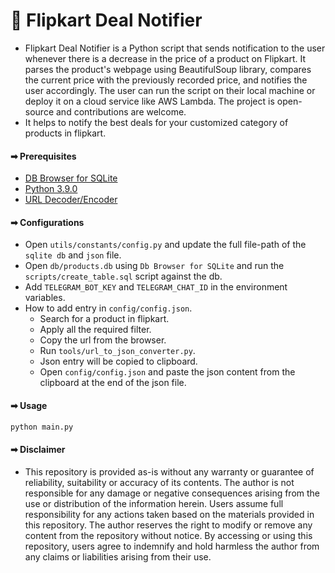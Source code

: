 # 🔰 Flipkart Deal Notifier
- Flipkart Deal Notifier is a Python script that sends notification to the user whenever there is a decrease in the price of a product on Flipkart. It parses the product's webpage using BeautifulSoup library, compares the current price with the previously recorded price, and notifies the user accordingly. The user can run the script on their local machine or deploy it on a cloud service like AWS Lambda. The project is open-source and contributions are welcome.
- It helps to notify the best deals for your customized category of products in flipkart.

#### ➡ Prerequisites
- [DB Browser for SQLite](https://sqlitebrowser.org/)
- [Python 3.9.0](https://www.python.org/ftp/python/3.9.0/python-3.9.0-amd64.exe)
- [URL Decoder/Encoder](https://meyerweb.com/eric/tools/dencoder/)

#### ➡ Configurations
- Open `utils/constants/config.py` and update the full file-path of the `sqlite db` and `json` file.
- Open `db/products.db` using `Db Browser for SQLite` and run the `scripts/create_table.sql` script against the db.
- Add `TELEGRAM_BOT_KEY` and `TELEGRAM_CHAT_ID` in the environment variables.
- How to add entry in `config/config.json`.
    - Search for a product in flipkart.
    - Apply all the required filter.
    - Copy the url from the browser.
    - Run `tools/url_to_json_converter.py`.
    - Json entry will be copied to clipboard.
    - Open `config/config.json` and paste the json content from the clipboard at the end of the json file.

#### ➡ Usage
```bash
python main.py
```

#### ➡ Disclaimer
- This repository is provided as-is without any warranty or guarantee of reliability, suitability or accuracy of its contents. The author is not responsible for any damage or negative consequences arising from the use or distribution of the information herein. Users assume full responsibility for any actions taken based on the materials provided in this repository. The author reserves the right to modify or remove any content from the repository without notice. By accessing or using this repository, users agree to indemnify and hold harmless the author from any claims or liabilities arising from their use.
